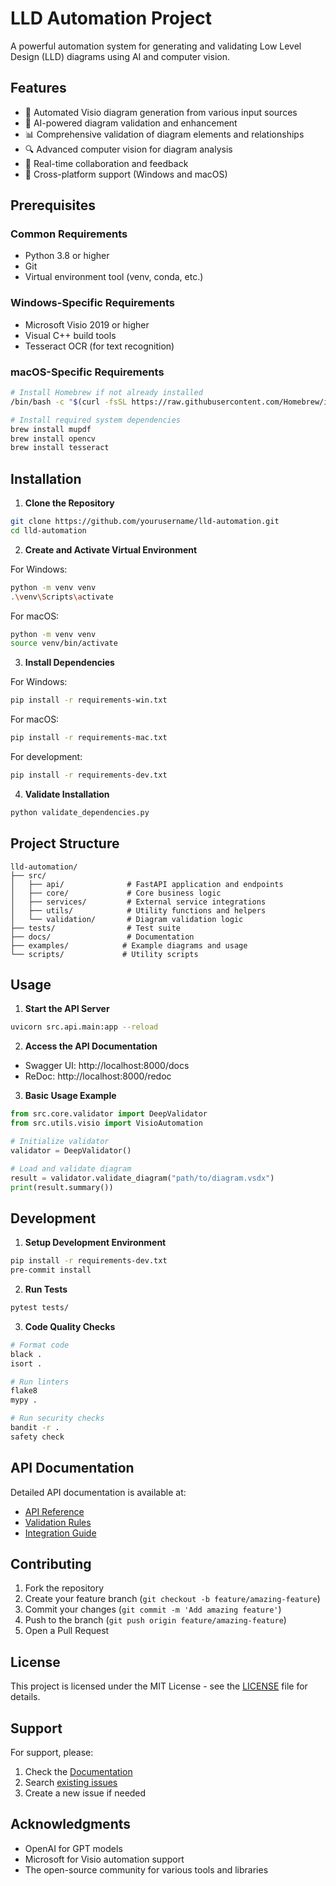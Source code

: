 # LLD Automation Project

A powerful automation system for generating and validating Low Level Design (LLD) diagrams using AI and computer vision.

## Features

- 🎨 Automated Visio diagram generation from various input sources
- 🤖 AI-powered diagram validation and enhancement
- 📊 Comprehensive validation of diagram elements and relationships
- 🔍 Advanced computer vision for diagram analysis
- 🔄 Real-time collaboration and feedback
- 📱 Cross-platform support (Windows and macOS)

## Prerequisites

### Common Requirements
- Python 3.8 or higher
- Git
- Virtual environment tool (venv, conda, etc.)

### Windows-Specific Requirements
- Microsoft Visio 2019 or higher
- Visual C++ build tools
- Tesseract OCR (for text recognition)

### macOS-Specific Requirements
```bash
# Install Homebrew if not already installed
/bin/bash -c "$(curl -fsSL https://raw.githubusercontent.com/Homebrew/install/HEAD/install.sh)"

# Install required system dependencies
brew install mupdf
brew install opencv
brew install tesseract
```

## Installation

1. **Clone the Repository**
```bash
git clone https://github.com/yourusername/lld-automation.git
cd lld-automation
```

2. **Create and Activate Virtual Environment**

For Windows:
```bash
python -m venv venv
.\venv\Scripts\activate
```

For macOS:
```bash
python -m venv venv
source venv/bin/activate
```

3. **Install Dependencies**

For Windows:
```bash
pip install -r requirements-win.txt
```

For macOS:
```bash
pip install -r requirements-mac.txt
```

For development:
```bash
pip install -r requirements-dev.txt
```

4. **Validate Installation**
```bash
python validate_dependencies.py
```

## Project Structure

```
lld-automation/
├── src/
│   ├── api/              # FastAPI application and endpoints
│   ├── core/             # Core business logic
│   ├── services/         # External service integrations
│   ├── utils/            # Utility functions and helpers
│   └── validation/       # Diagram validation logic
├── tests/                # Test suite
├── docs/                 # Documentation
├── examples/            # Example diagrams and usage
└── scripts/             # Utility scripts
```

## Usage

1. **Start the API Server**
```bash
uvicorn src.api.main:app --reload
```

2. **Access the API Documentation**
- Swagger UI: http://localhost:8000/docs
- ReDoc: http://localhost:8000/redoc

3. **Basic Usage Example**
```python
from src.core.validator import DeepValidator
from src.utils.visio import VisioAutomation

# Initialize validator
validator = DeepValidator()

# Load and validate diagram
result = validator.validate_diagram("path/to/diagram.vsdx")
print(result.summary())
```

## Development

1. **Setup Development Environment**
```bash
pip install -r requirements-dev.txt
pre-commit install
```

2. **Run Tests**
```bash
pytest tests/
```

3. **Code Quality Checks**
```bash
# Format code
black .
isort .

# Run linters
flake8
mypy .

# Run security checks
bandit -r .
safety check
```

## API Documentation

Detailed API documentation is available at:
- [API Reference](docs/api-reference.md)
- [Validation Rules](docs/validation-rules.md)
- [Integration Guide](docs/integration-guide.md)

## Contributing

1. Fork the repository
2. Create your feature branch (`git checkout -b feature/amazing-feature`)
3. Commit your changes (`git commit -m 'Add amazing feature'`)
4. Push to the branch (`git push origin feature/amazing-feature`)
5. Open a Pull Request

## License

This project is licensed under the MIT License - see the [LICENSE](LICENSE) file for details.

## Support

For support, please:
1. Check the [Documentation](docs/)
2. Search [existing issues](https://github.com/yourusername/lld-automation/issues)
3. Create a new issue if needed

## Acknowledgments

- OpenAI for GPT models
- Microsoft for Visio automation support
- The open-source community for various tools and libraries
